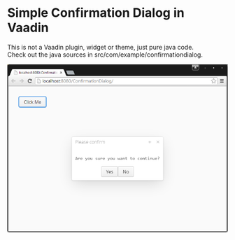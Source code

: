 # Simple Confirmation Dialog in Vaadin

This is not a Vaadin plugin, widget or theme, just pure java code.<br />
Check out the java sources in src/com/example/confirmationdialog.

<img src="confirmDialog.png" />
